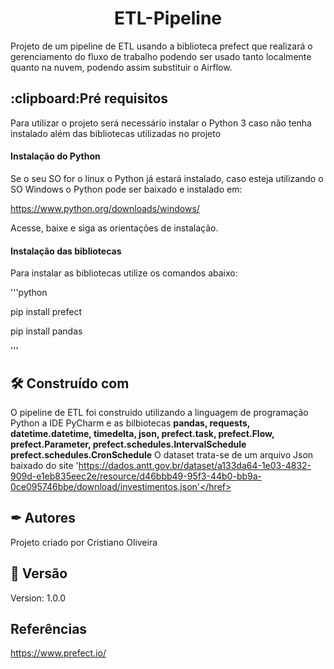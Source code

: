 <h1 align='center'> ETL-Pipeline </h1>
Projeto de um pipeline de ETL usando a biblioteca prefect que realizará
o gerenciamento do fluxo de trabalho podendo ser usado tanto localmente
quanto na nuvem, podendo assim substituir o Airflow.

<h2>:clipboard:Pré requisitos</h2>
Para utilizar o projeto será necessário instalar o Python 3 caso não tenha
instalado além das bibliotecas utilizadas no projeto

<h4>Instalação do Python </h4>
Se o seu SO for o linux o Python já estará instalado, caso esteja utilizando
o SO Windows o Python pode ser baixado e instalado em:

<href>https://www.python.org/downloads/windows/</href>

Acesse, baixe e siga as orientações de instalação.

<h4>Instalação das bibliotecas</h4>
Para instalar as bibliotecas utilize os comandos abaixo:

'''python

pip install prefect

pip install pandas

'''

<h2>🛠️ Construído com</h2>

O pipeline de ETL foi construido utilizando a linguagem de programação Python
a IDE PyCharm e as bilbiotecas <b>pandas, requests, datetime.datetime, timedelta, 
json, prefect.task, prefect.Flow, prefect.Parameter, prefect.schedules.IntervalSchedule
prefect.schedules.CronSchedule</b>
O dataset trata-se de um arquivo Json baixado do site <href>'https://dados.antt.gov.br/dataset/a133da64-1e03-4832-909d-e1eb835eec2e/resource/d46bbb49-95f3-44b0-bb9a-0ce095746bbe/download/investimentos.json'</href>

<h2>✒ Autores </h2>

Projeto criado por Cristiano Oliveira

<h2>📌 Versão </h2>

Version: 1.0.0

<h2>Referências</h2>

<href>https://www.prefect.io/</href>
